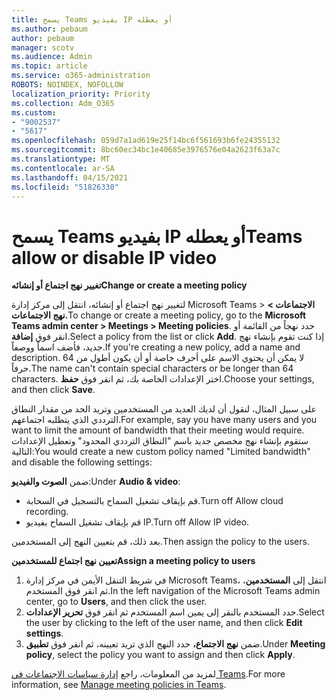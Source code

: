 ```yaml
---
title: يسمح Teams بفيديو IP أو يعطله
ms.author: pebaum
author: pebaum
manager: scotv
ms.audience: Admin
ms.topic: article
ms.service: o365-administration
ROBOTS: NOINDEX, NOFOLLOW
localization_priority: Priority
ms.collection: Adm_O365
ms.custom:
- "9002537"
- "5617"
ms.openlocfilehash: 059d7a1ad619e25f14bc6f561693b6fe24355132
ms.sourcegitcommit: 8bc60ec34bc1e40685e3976576e04a2623f63a7c
ms.translationtype: MT
ms.contentlocale: ar-SA
ms.lasthandoff: 04/15/2021
ms.locfileid: "51826330"
---
```

# <a name="teams-allow-or-disable-ip-video"></a><span data-ttu-id="392b3-102">يسمح Teams بفيديو IP أو يعطله</span><span class="sxs-lookup"><span data-stu-id="392b3-102">Teams allow or disable IP video</span></span>

<span data-ttu-id="392b3-103">**تغيير نهج اجتماع أو إنشائه**</span><span class="sxs-lookup"><span data-stu-id="392b3-103">**Change or create a meeting policy**</span></span>

<span data-ttu-id="392b3-104">لتغيير نهج اجتماع أو إنشائه، انتقل إلى مركز إدارة Microsoft Teams > **الاجتماعات > نهج الاجتماعات.**</span><span class="sxs-lookup"><span data-stu-id="392b3-104">To change or create a meeting policy, go to the **Microsoft Teams admin center > Meetings > Meeting policies**.</span></span> <span data-ttu-id="392b3-105">حدد نهجاً من القائمة أو انقر فوق **إضافة**.</span><span class="sxs-lookup"><span data-stu-id="392b3-105">Select a policy from the list or click **Add**.</span></span> <span data-ttu-id="392b3-106">إذا كنت تقوم بإنشاء نهج جديد، فأضف اسماً ووصفاً.</span><span class="sxs-lookup"><span data-stu-id="392b3-106">If you're creating a new policy, add a name and description.</span></span> <span data-ttu-id="392b3-107">لا يمكن أن يحتوي الاسم على أحرف خاصة أو أن يكون أطول من 64 حرفاً.</span><span class="sxs-lookup"><span data-stu-id="392b3-107">The name can't contain special characters or be longer than 64 characters.</span></span> <span data-ttu-id="392b3-108">اختر الإعدادات الخاصة بك، ثم انقر فوق **حفظ**.</span><span class="sxs-lookup"><span data-stu-id="392b3-108">Choose your settings, and then click **Save**.</span></span>

<span data-ttu-id="392b3-109">على سبيل المثال، لنقول أن لديك العديد من المستخدمين وتريد الحد من مقدار النطاق الترددي الذي يتطلبه اجتماعهم.</span><span class="sxs-lookup"><span data-stu-id="392b3-109">For example, say you have many users and you want to limit the amount of bandwidth that their meeting would require.</span></span> <span data-ttu-id="392b3-110">ستقوم بإنشاء نهج مخصص جديد باسم "النطاق الترددي المحدود" وتعطيل الإعدادات التالية:</span><span class="sxs-lookup"><span data-stu-id="392b3-110">You would create a new custom policy named "Limited bandwidth" and disable the following settings:</span></span>

<span data-ttu-id="392b3-111">ضمن **الصوت والفيديو**:</span><span class="sxs-lookup"><span data-stu-id="392b3-111">Under **Audio & video**:</span></span>

- <span data-ttu-id="392b3-112">قم بإيقاف تشغيل السماح بالتسجيل في السحابة.</span><span class="sxs-lookup"><span data-stu-id="392b3-112">Turn off Allow cloud recording.</span></span>
- <span data-ttu-id="392b3-113">قم بإيقاف تشغيل السماح بفيديو IP.</span><span class="sxs-lookup"><span data-stu-id="392b3-113">Turn off Allow IP video.</span></span>

<span data-ttu-id="392b3-114">بعد ذلك، قم بتعيين النهج إلى المستخدمين.</span><span class="sxs-lookup"><span data-stu-id="392b3-114">Then assign the policy to the users.</span></span>

<span data-ttu-id="392b3-115">**تعيين نهج اجتماع للمستخدمين**</span><span class="sxs-lookup"><span data-stu-id="392b3-115">**Assign a meeting policy to users**</span></span>

1. <span data-ttu-id="392b3-116">في شريط التنقل الأيمن في مركز إدارة Microsoft Teams، انتقل إلى **المستخدمين**، ثم انقر فوق المستخدم.</span><span class="sxs-lookup"><span data-stu-id="392b3-116">In the left navigation of the Microsoft Teams admin center, go to **Users**, and then click the user.</span></span>
2. <span data-ttu-id="392b3-117">حدد المستخدم بالنقر إلى يمين اسم المستخدم ثم انقر فوق **تحرير الإعدادات**.</span><span class="sxs-lookup"><span data-stu-id="392b3-117">Select the user by clicking to the left of the user name, and then click **Edit settings**.</span></span>
3. <span data-ttu-id="392b3-118">ضمن **نهج الاجتماع،** حدد النهج الذي تريد تعيينه، ثم انقر فوق **تطبيق**.</span><span class="sxs-lookup"><span data-stu-id="392b3-118">Under **Meeting policy**, select the policy you want to assign and then click **Apply**.</span></span>

<span data-ttu-id="392b3-119">لمزيد من المعلومات، راجع [إدارة سياسات الاجتماعات في Teams](https://docs.microsoft.com/microsoftteams/meeting-policies-in-teams).</span><span class="sxs-lookup"><span data-stu-id="392b3-119">For more information, see [Manage meeting policies in Teams](https://docs.microsoft.com/microsoftteams/meeting-policies-in-teams).</span></span>
